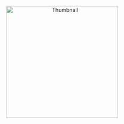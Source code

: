 <p align="center">
  <img src="https://raw.githubusercontent.com/SANDUN55/SANDUN55/main/FilmFlix" alt="Thumbnail" width="300">
</p>
